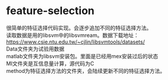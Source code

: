 # feature-selection
很简单的特征选择代码实现。会逐步追加不同的特征选择方法。<br>
读取数据是用的libsvm中的libsvmream。数据下载地址：https://www.csie.ntu.edu.tw/~cjlin/libsvmtools/datasets/<br>
Data文件夹为试验用数据<br>
matlab文件夹为libsvm安装包。里面是已经用mex安装过后的状态<br>
MI文件夹是互信息量计算，源代码为C<br>
method为特征选择方法的文件夹，会陆续更新不同的特征选择方法。<br>
